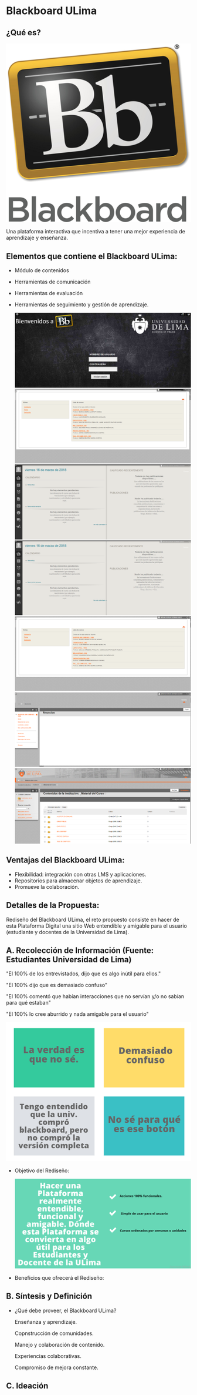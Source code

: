 # Blackboard ULima

## ¿Qué es?

![Logo](assets/images/8.png)

Una plataforma interactiva que incentiva a tener una mejor experiencia de aprendizaje y enseñanza.

## Elementos que contiene el Blackboard ULima:

* Módulo de contenidos
* Herramientas de comunicación
* Herramientas de evaluación
* Herramientas de seguimiento y gestión de aprendizaje.

  ![Logo](assets/images/1.png)
  ![Logo](assets/images/2.png)
  ![Logo](assets/images/3.png)
  ![Logo](assets/images/4.png)
  ![Logo](assets/images/5.png)
  ![Logo](assets/images/6.png)
  ![Logo](assets/images/7.png)

## Ventajas del Blackboard ULima:

* Flexibilidad: integración con otras LMS y aplicaciones.
* Repositorios para almacenar objetos de aprendizaje.
* Promueve la colaboración.

## Detalles de la Propuesta:

Rediseño del Blackboard ULima, el reto propuesto consiste en hacer de esta Plataforma Digital una sitio Web entendible y amigable para el usuario (estudiante y docentes de la Universidad de Lima).

## A. Recolección de Información (Fuente: Estudiantes Universidad de Lima)

  "El 100% de los entrevistados, dijo que es algo inútil para ellos."

  "El 100% dijo que es demasiado confuso"

  "El 100% comentó que habían interacciones que no servían y/o no sabían para qué estaban"

  "El 100% lo cree aburrido y nada amigable para el usuario"

  ![Logo](assets/images/10.png)

* Objetivo del Rediseño:

  ![Logo](assets/images/9.png)

* Beneficios que ofrecerá el Rediseño:

## B. Síntesis y Definición

* ¿Qué debe proveer, el Blackboard ULima?

  Enseñanza y aprendizaje.

  Copnstrucción de comunidades.

  Manejo y colaboración de contenido.

  Experiencias colaborativas.
  
  Compromiso de mejora constante.

## C. Ideación
